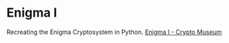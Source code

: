 # Enigma I
Recreating the Enigma Cryptosystem in Python.
[Enigma I - Crypto Museum](https://www.cryptomuseum.com/crypto/enigma/i/index.htm)
